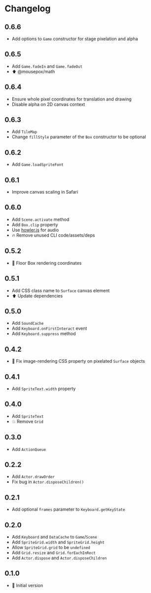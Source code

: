 # Changelog

## 0.6.6

* Add options to `Game` constructor for stage pixelation and alpha

## 0.6.5

* Add `Game.fadeIn` and `Game.fadeOut`
* :arrow_up: @mousepox/math

## 0.6.4

* Ensure whole pixel coordinates for translation and drawing
* Disable alpha on 2D canvas context

## 0.6.3

* Add `TileMap`
* Change `fillStyle` parameter of the `Box` constructor to be optional

## 0.6.2

* Add `Game.loadSpriteFont`

## 0.6.1

* Improve canvas scaling in Safari

## 0.6.0

* Add `Scene.activate` method
* Add `Box.clip` property
* Use [howler.js](https://howlerjs.com) for audio
* :fire: Remove unused CLI code/assets/deps

## 0.5.2

* :bug: Floor Box rendering coordinates

## 0.5.1

* Add CSS class name to `Surface` canvas element
* :arrow_up: Update dependencies

## 0.5.0

* Add `SoundCache`
* Add `Keyboard.onFirstInteract` event
* Add `Keyboard.suppress` method

## 0.4.2

* :bug: Fix image-rendering CSS property on pixelated `Surface` objects

## 0.4.1

* Add `SpriteText.width` property

## 0.4.0

* Add `SpriteText`
* :boom: Remove `Grid`

## 0.3.0

* Add `ActionQueue`

## 0.2.2

* Add `Actor.drawOrder`
* Fix bug in `Actor.disposeChildren()`

## 0.2.1

* Add optional `frames` parameter to `Keyboard.getKeyState`

## 0.2.0

* Add `Keyboard` and `DataCache` to `Game`/`Scene`
* Add `SpriteGrid.width` and `SpriteGrid.height`
* Allow `SpriteGrid.grid` to be `undefined`
* Add `Grid.resize` and `Grid.forEachInRect`
* Add `Actor.dispose` and `Actor.disposeChildren`

## 0.1.0

* :rocket: Initial version
